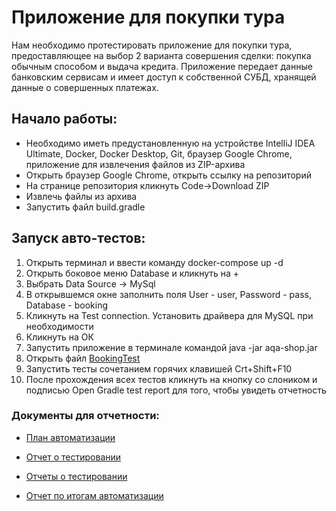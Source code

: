 
<h1>Приложение для покупки тура</h1>

Нам необходимо протестировать приложение для покупки тура, предоставляющее на выбор 2 варианта совершения 
сделки: покупка обычным способом и выдача кредита. Приложение передает данные банковским сервисам и имеет 
доступ к собственной СУБД, хранящей данные о совершенных платежах.

<h2>Начало работы:</h2>

* Необходимо иметь предустановленную на устройстве IntelliJ IDEA Ultimate, Docker, 
Docker Desktop, Git, браузер Google Chrome, приложение для извлечения файлов из ZIP-архива
* Открыть браузер Google Chrome, открыть ссылку на репозиторий
* На странице репозитория кликнуть Code->Download ZIP
* Извлечь файлы из архива
* Запустить файл build.gradle

<h2>Запуск авто-тестов:</h2>

1. Открыть терминал и ввести команду docker-compose up -d
2. Открыть боковое меню Database и кликнуть на +
3. Выбрать Data Source -> MySql
4. В открывшемся окне заполнить поля User - user, Password - pass, Database - booking
5. Кликнуть на Test connection. Установить драйвера для MySQL при необходимости
6. Кликнуть на ОК
7. Запустить приложение в терминале командой java -jar aqa-shop.jar
8. Открыть файл [BookingTest](src/test/java/ru/netology/booking/test/BookingTest.java)
9. Запустить тесты сочетанием горячих клавишей Crt+Shift+F10
10. После прохождения всех тестов кликнуть на кнопку со слоником и подписью Open Gradle test report
для того, чтобы увидеть отчетность

<h3>Документы для отчетности:</h3>

* [План автоматизации](documentation/Plan.md)

* [Отчет о тестировании](documentation/Report.md)
* [Отчеты о тестировании](documentation/reportFiles)
* [Отчет по итогам автоматизации](documentation/Summary.md)